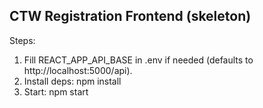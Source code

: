CTW Registration Frontend (skeleton)
-----------------------------------
Steps:
1. Fill REACT_APP_API_BASE in .env if needed (defaults to http://localhost:5000/api).
2. Install deps: npm install
3. Start: npm start
